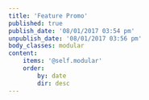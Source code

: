 ```yaml
---
title: 'Feature Promo'
published: true
publish_date: '08/01/2017 03:54 pm'
unpublish_date: '08/01/2017 03:56 pm'
body_classes: modular
content:
    items: '@self.modular'
    order:
        by: date
        dir: desc
---
```


